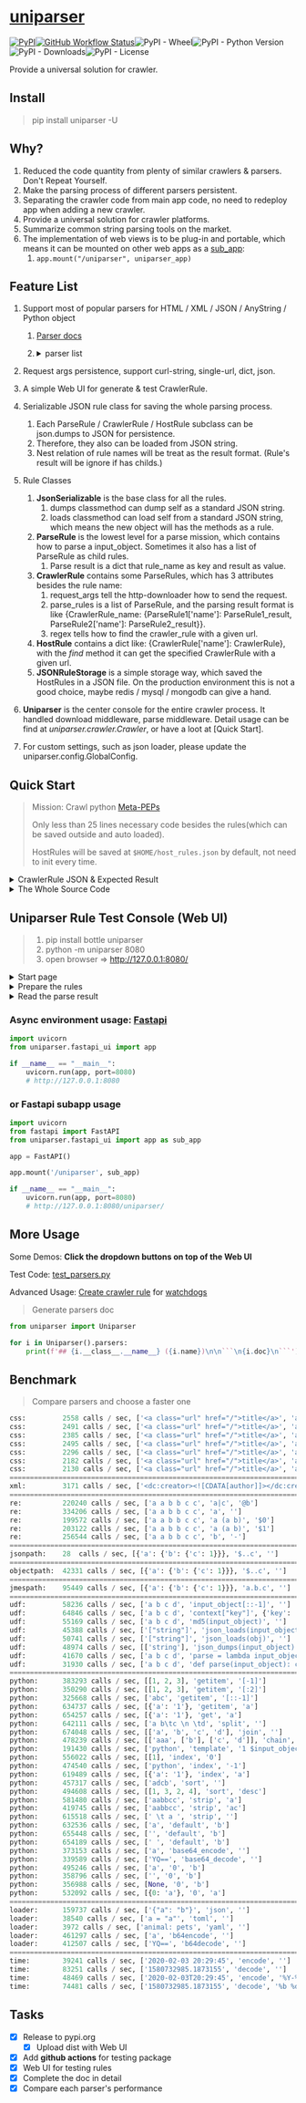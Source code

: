 # [uniparser](https://github.com/ClericPy/uniparser)

[![PyPI](https://img.shields.io/pypi/v/uniparser?style=plastic)](https://pypi.org/project/uniparser/)[![GitHub Workflow Status](https://img.shields.io/github/workflow/status/clericpy/uniparser/Python%20package?style=plastic)](https://github.com/ClericPy/uniparser/actions?query=workflow%3A%22Python+package%22)![PyPI - Wheel](https://img.shields.io/pypi/wheel/uniparser?style=plastic)![PyPI - Python Version](https://img.shields.io/pypi/pyversions/uniparser?style=plastic)![PyPI - Downloads](https://img.shields.io/pypi/dm/uniparser?style=plastic)![PyPI - License](https://img.shields.io/pypi/l/uniparser?style=plastic)

Provide a universal solution for crawler.

## Install

> pip install uniparser -U

## Why?

1. Reduced the code quantity from plenty of similar crawlers & parsers.  Don't Repeat Yourself.
2. Make the parsing process of different parsers persistent.
3. Separating the crawler code from main app code, no need to redeploy app when adding a new crawler.
4. Provide a universal solution for crawler platforms.
5. Summarize common string parsing tools on the market.
6. The implementation of web views is to be plug-in and portable, which means it can be mounted on other web apps as a [sub_app](https://fastapi.tiangolo.com/advanced/sub-applications-proxy/#mount-the-sub-application):
    1. `app.mount("/uniparser", uniparser_app)`

## Feature List

1. Support most of popular parsers for HTML / XML / JSON / AnyString / Python object
   1. [Parser docs](https://github.com/ClericPy/uniparser/blob/master/parsers.md)
   2. <details>
        <summary>parser list</summary>
      
            1. css (HTML)
                1. bs4
            2. xml
                1. lxml
            3. regex
            4. jsonpath
                1. jsonpath-rw-ext
            5. objectpath
                1. objectpath
            6. jmespath
                1. jmespath
            7. time
            8. loader
                1. json / yaml / toml
                    1. toml
                    2. pyyaml
            9. udf
                1. source code for exec & eval which named as **parse**
            10. python
                1. some  common python methods, getitem, split, join...
            11. *waiting for new ones...*
      
      </details>
      
2. Request args persistence, support curl-string, single-url, dict, json.
3. A simple Web UI for generate & test CrawlerRule.
4. Serializable JSON rule class for saving the whole parsing process.
    1. Each ParseRule / CrawlerRule / HostRule subclass can be json.dumps to JSON for persistence.
    2. Therefore, they also can be loaded from JSON string.
    3. Nest relation of rule names will be treat as the result format. (Rule's result will be ignore if has childs.)
5. Rule Classes
    1. **JsonSerializable** is the base class for all the rules.
        1. dumps classmethod can dump self as a standard JSON string.
        1. loads classmethod can load self from a standard JSON string, which means the new object will has the methods as a rule.
    1. **ParseRule** is the lowest level for a parse mission, which contains how to parse a input_object. Sometimes it also has a list of ParseRule as child rules.
        1. Parse result is a dict that rule_name as key and result as value.
    1. **CrawlerRule** contains some ParseRules, which has 3 attributes besides the rule name:
        1. request_args tell the http-downloader how to send the request.
        2. parse_rules is a list of ParseRule, and the parsing result format is like {CrawlerRule_name: {ParseRule1['name']: ParseRule1_result, ParseRule2['name']: ParseRule2_result}}.
        3. regex tells how to find the crawler_rule with a given url.
    1. **HostRule** contains a dict like: {CrawlerRule['name']: CrawlerRule}, with the *find* method it can get the specified CrawlerRule with a given url.
    1. **JSONRuleStorage** is a simple storage way, which saved the HostRules in a JSON file. On the production environment this is not a good choice, maybe redis / mysql / mongodb can give a hand. 
6. **Uniparser** is the center console for the entire crawler process. It handled download middleware, parse middleware. Detail usage can be find at *uniparser.crawler.Crawler*, or have a loot at [Quick Start].
7. For custom settings, such as json loader, please update the uniparser.config.GlobalConfig.

## Quick Start

> Mission: Crawl python [Meta-PEPs](https://www.python.org/dev/peps/#id6)
>
> Only less than 25 lines necessary code besides the rules(which can be saved outside and auto loaded).
> 
> HostRules will be saved at `$HOME/host_rules.json` by default, not need to init every time.

<details>
    <summary>CrawlerRule JSON & Expected Result</summary>

```python
# These rules will be saved at `$HOME/host_rules.json`
crawler = Crawler(
    storage=JSONRuleStorage.loads(
        r'{"www.python.org": {"host": "www.python.org", "crawler_rules": {"main": {"name":"list","request_args":{"method":"get","url":"https://www.python.org/dev/peps/","headers":{"User-Agent":"Mozilla/5.0 (Windows NT 10.0; Win64; x64) AppleWebKit/537.36 (KHTML, like Gecko) Chrome/79.0.3945.130 Safari/537.36"}},"parse_rules":[{"name":"__request__","chain_rules":[["css","#index-by-category #meta-peps-peps-about-peps-or-processes td.num>a","@href"],["re","^/","@https://www.python.org/"],["python","getitem","[:3]"]],"childs":""}],"regex":"^https://www.python.org/dev/peps/$","encoding":""}, "subs": {"name":"detail","request_args":{"method":"get","url":"https://www.python.org/dev/peps/pep-0001/","headers":{"User-Agent":"Mozilla/5.0 (Windows NT 10.0; Win64; x64) AppleWebKit/537.36 (KHTML, like Gecko) Chrome/79.0.3945.130 Safari/537.36"}},"parse_rules":[{"name":"title","chain_rules":[["css","h1.page-title","$text"],["python","getitem","[0]"]],"childs":""}],"regex":"^https://www.python.org/dev/peps/pep-\\d+$","encoding":""}}}}'
    ))
expected_result = {
    'list': {
        '__request__': [
            'https://www.python.org/dev/peps/pep-0001',
            'https://www.python.org/dev/peps/pep-0004',
            'https://www.python.org/dev/peps/pep-0005'
        ],
        '__result__': [{
            'detail': {
                'title': 'PEP 1 -- PEP Purpose and Guidelines'
            }
        }, {
            'detail': {
                'title': 'PEP 4 -- Deprecation of Standard Modules'
            }
        }, {
            'detail': {
                'title': 'PEP 5 -- Guidelines for Language Evolution'
            }
        }]
    }
}

```

</details>

<details>
  <summary>The Whole Source Code</summary>

```python
from uniparser import Crawler, JSONRuleStorage
import asyncio

crawler = Crawler(
    storage=JSONRuleStorage.loads(
        r'{"www.python.org": {"host": "www.python.org", "crawler_rules": {"main": {"name":"list","request_args":{"method":"get","url":"https://www.python.org/dev/peps/","headers":{"User-Agent":"Mozilla/5.0 (Windows NT 10.0; Win64; x64) AppleWebKit/537.36 (KHTML, like Gecko) Chrome/79.0.3945.130 Safari/537.36"}},"parse_rules":[{"name":"__request__","chain_rules":[["css","#index-by-category #meta-peps-peps-about-peps-or-processes td.num>a","@href"],["re","^/","@https://www.python.org/"],["python","getitem","[:3]"]],"childs":""}],"regex":"^https://www.python.org/dev/peps/$","encoding":""}, "subs": {"name":"detail","request_args":{"method":"get","url":"https://www.python.org/dev/peps/pep-0001/","headers":{"User-Agent":"Mozilla/5.0 (Windows NT 10.0; Win64; x64) AppleWebKit/537.36 (KHTML, like Gecko) Chrome/79.0.3945.130 Safari/537.36"}},"parse_rules":[{"name":"title","chain_rules":[["css","h1.page-title","$text"],["python","getitem","[0]"]],"childs":""}],"regex":"^https://www.python.org/dev/peps/pep-\\d+$","encoding":""}}}}'
    ))
expected_result = {
    'list': {
        '__request__': [
            'https://www.python.org/dev/peps/pep-0001',
            'https://www.python.org/dev/peps/pep-0004',
            'https://www.python.org/dev/peps/pep-0005'
        ],
        '__result__': [{
            'detail': {
                'title': 'PEP 1 -- PEP Purpose and Guidelines'
            }
        }, {
            'detail': {
                'title': 'PEP 4 -- Deprecation of Standard Modules'
            }
        }, {
            'detail': {
                'title': 'PEP 5 -- Guidelines for Language Evolution'
            }
        }]
    }
}


def test_sync_crawler():
    result = crawler.crawl('https://www.python.org/dev/peps/')
    print('sync result:', result)
    assert result == expected_result


def test_async_crawler():

    async def _test():
        result = await crawler.acrawl('https://www.python.org/dev/peps/')
        print('sync result:', result)
        assert result == expected_result

    asyncio.run(_test())


test_sync_crawler()
test_async_crawler()

```

</details>


## Uniparser Rule Test Console (Web UI)

> 1. pip install bottle uniparser
> 2. python -m uniparser 8080
> 3. open browser => http://127.0.0.1:8080/

<details>
    <summary>Start page</summary>

![1.png](https://raw.githubusercontent.com/ClericPy/uniparser/master/imgs/1.png)

</details>

<details>
    <summary>Prepare the rules</summary>

![2.png](https://raw.githubusercontent.com/ClericPy/uniparser/master/imgs/2.png)

</details>

<details>
    <summary>Read the parse result</summary>

Show result as repr(result)

> {'HelloWorld': {'rule1-get-first-p': 'Customer name: ', 'rule2-get-legends': [' Pizza Size ', ' Pizza Toppings ']}}

As we can see, CrawlerRule's name is the root key, and ParseRule's name as the others.

</details>

### Async environment usage: [Fastapi](https://github.com/tiangolo/fastapi)

```python
import uvicorn
from uniparser.fastapi_ui import app

if __name__ == "__main__":
    uvicorn.run(app, port=8080)
    # http://127.0.0.1:8080
```

### or Fastapi subapp usage

```python
import uvicorn
from fastapi import FastAPI
from uniparser.fastapi_ui import app as sub_app

app = FastAPI()

app.mount('/uniparser', sub_app)

if __name__ == "__main__":
    uvicorn.run(app, port=8080)
    # http://127.0.0.1:8080/uniparser/

```

## More Usage


Some Demos: **Click the dropdown buttons on top of the Web UI**

Test Code: [test_parsers.py](https://github.com/ClericPy/uniparser/blob/master/test_parsers.py)

Advanced Usage: [Create crawler rule](https://github.com/ClericPy/watchdogs/blob/master/quick_start.md#create-a-crawlerrule) for  [watchdogs](https://github.com/ClericPy/watchdogs)


> Generate parsers doc

```python
from uniparser import Uniparser

for i in Uniparser().parsers:
    print(f'## {i.__class__.__name__} ({i.name})\n\n```\n{i.doc}\n```')
```

## Benchmark

> Compare parsers and choose a faster one

```python
css:         2558 calls / sec, ['<a class="url" href="/">title</a>', 'a.url', '@href']
css:         2491 calls / sec, ['<a class="url" href="/">title</a>', 'a.url', '$text']
css:         2385 calls / sec, ['<a class="url" href="/">title</a>', 'a.url', '$innerHTML']
css:         2495 calls / sec, ['<a class="url" href="/">title</a>', 'a.url', '$html']
css:         2296 calls / sec, ['<a class="url" href="/">title</a>', 'a.url', '$outerHTML']
css:         2182 calls / sec, ['<a class="url" href="/">title</a>', 'a.url', '$string']
css:         2130 calls / sec, ['<a class="url" href="/">title</a>', 'a.url', '$self']
=================================================================================
xml:         3171 calls / sec, ['<dc:creator><![CDATA[author]]></dc:creator>', 'creator', '$text']
=================================================================================
re:          220240 calls / sec, ['a a b b c c', 'a|c', '@b']
re:          334206 calls / sec, ['a a b b c c', 'a', '']
re:          199572 calls / sec, ['a a b b c c', 'a (a b)', '$0']
re:          203122 calls / sec, ['a a b b c c', 'a (a b)', '$1']
re:          256544 calls / sec, ['a a b b c c', 'b', '-']
=================================================================================
jsonpath:    28  calls / sec, [{'a': {'b': {'c': 1}}}, '$..c', '']
=================================================================================
objectpath:  42331 calls / sec, [{'a': {'b': {'c': 1}}}, '$..c', '']
=================================================================================
jmespath:    95449 calls / sec, [{'a': {'b': {'c': 1}}}, 'a.b.c', '']
=================================================================================
udf:         58236 calls / sec, ['a b c d', 'input_object[::-1]', '']
udf:         64846 calls / sec, ['a b c d', 'context["key"]', {'key': 'value'}]
udf:         55169 calls / sec, ['a b c d', 'md5(input_object)', '']
udf:         45388 calls / sec, ['["string"]', 'json_loads(input_object)', '']
udf:         50741 calls / sec, ['["string"]', 'json_loads(obj)', '']
udf:         48974 calls / sec, [['string'], 'json_dumps(input_object)', '']
udf:         41670 calls / sec, ['a b c d', 'parse = lambda input_object: input_object', '']
udf:         31930 calls / sec, ['a b c d', 'def parse(input_object): context["key"]="new";return context', {'key': 'new'}]
=================================================================================
python:      383293 calls / sec, [[1, 2, 3], 'getitem', '[-1]']
python:      350290 calls / sec, [[1, 2, 3], 'getitem', '[:2]']
python:      325668 calls / sec, ['abc', 'getitem', '[::-1]']
python:      634737 calls / sec, [{'a': '1'}, 'getitem', 'a']
python:      654257 calls / sec, [{'a': '1'}, 'get', 'a']
python:      642111 calls / sec, ['a b\tc \n \td', 'split', '']
python:      674048 calls / sec, [['a', 'b', 'c', 'd'], 'join', '']
python:      478239 calls / sec, [['aaa', ['b'], ['c', 'd']], 'chain', '']
python:      191430 calls / sec, ['python', 'template', '1 $input_object 2']
python:      556022 calls / sec, [[1], 'index', '0']
python:      474540 calls / sec, ['python', 'index', '-1']
python:      619489 calls / sec, [{'a': '1'}, 'index', 'a']
python:      457317 calls / sec, ['adcb', 'sort', '']
python:      494608 calls / sec, [[1, 3, 2, 4], 'sort', 'desc']
python:      581480 calls / sec, ['aabbcc', 'strip', 'a']
python:      419745 calls / sec, ['aabbcc', 'strip', 'ac']
python:      615518 calls / sec, [' \t a ', 'strip', '']
python:      632536 calls / sec, ['a', 'default', 'b']
python:      655448 calls / sec, ['', 'default', 'b']
python:      654189 calls / sec, [' ', 'default', 'b']
python:      373153 calls / sec, ['a', 'base64_encode', '']
python:      339589 calls / sec, ['YQ==', 'base64_decode', '']
python:      495246 calls / sec, ['a', '0', 'b']
python:      358796 calls / sec, ['', '0', 'b']
python:      356988 calls / sec, [None, '0', 'b']
python:      532092 calls / sec, [{0: 'a'}, '0', 'a']
=================================================================================
loader:      159737 calls / sec, ['{"a": "b"}', 'json', '']
loader:      38540 calls / sec, ['a = "a"', 'toml', '']
loader:      3972 calls / sec, ['animal: pets', 'yaml', '']
loader:      461297 calls / sec, ['a', 'b64encode', '']
loader:      412507 calls / sec, ['YQ==', 'b64decode', '']
=================================================================================
time:        39241 calls / sec, ['2020-02-03 20:29:45', 'encode', '']
time:        83251 calls / sec, ['1580732985.1873155', 'decode', '']
time:        48469 calls / sec, ['2020-02-03T20:29:45', 'encode', '%Y-%m-%dT%H:%M:%S']
time:        74481 calls / sec, ['1580732985.1873155', 'decode', '%b %d %Y %H:%M:%S']
```

## Tasks

- [x] Release to pypi.org
  - [x] Upload dist with Web UI
- [x] Add **github actions** for testing package
- [x] Web UI for testing rules
- [x] Complete the doc in detail
- [x] Compare each parser's performance
